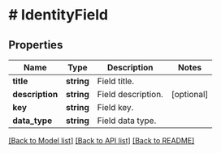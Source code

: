 # # IdentityField

## Properties

Name | Type | Description | Notes
------------ | ------------- | ------------- | -------------
**title** | **string** | Field title. |
**description** | **string** | Field description. | [optional]
**key** | **string** | Field key. |
**data_type** | **string** | Field data type. |

[[Back to Model list]](../../README.md#models) [[Back to API list]](../../README.md#endpoints) [[Back to README]](../../README.md)
